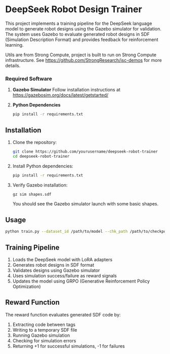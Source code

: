 # DeepSeek Robot Design Trainer

This project implements a training pipeline for the DeepSeek language model to generate robot designs using the Gazebo simulator for validation. The system uses Gazebo to evaluate generated robot designs in SDF (Simulation Description Format) and provides feedback for reinforcement learning.

Utils are from Strong Compute, project is built to run on Strong Compute infrastructure. See https://github.com/StrongResearch/isc-demos for more details.


### Required Software

1. **Gazebo Simulator**
Follow installation instructions at https://gazebosim.org/docs/latest/getstarted/

2. **Python Dependencies**
   ```bash
   pip install -r requirements.txt
   ```

## Installation

1. Clone the repository:
   ```bash
   git clone https://github.com/yourusername/deepseek-robot-trainer
   cd deepseek-robot-trainer
   ```

2. Install Python dependencies:
   ```bash
   pip install -r requirements.txt
   ```

3. Verify Gazebo installation:
   ```bash
   gz sim shapes.sdf
   ```
   You should see the Gazebo simulator launch with some basic shapes.

## Usage
   ```bash
   python train.py --dataset_id /path/to/model --chk_path /path/to/checkpoints
   ```

## Training Pipeline

1. Loads the DeepSeek model with LoRA adapters
2. Generates robot designs in SDF format
3. Validates designs using Gazebo simulator
4. Uses simulation success/failure as reward signals
5. Updates the model using GRPO (Generative Reinforcement Policy Optimization)

## Reward Function

The reward function evaluates generated SDF code by:
1. Extracting code between <answer> tags
2. Writing to a temporary SDF file
3. Running Gazebo simulation
4. Checking for simulation errors
5. Returning +1 for successful simulations, -1 for failures

